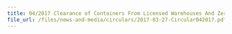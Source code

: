 ```yaml
---
title: 04/2017 Clearance of Containers From Licensed Warehouses And Zero-GST Warehouses For Export Via Sea
file_url: /files/news-and-media/circulars/2017-03-27-Circular042017.pdf
---
```

